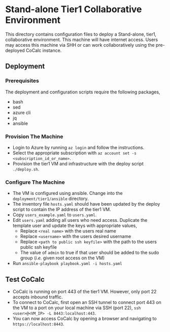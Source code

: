 # Stand-alone Tier1 Collaborative Environment

This directory contains configuration files to deploy a Stand-alone, tier1,
collaborative environment. This machine will have internet access. Users may
access this machine via SHH or can work collaboratively using the pre-deployed
CoCalc instance.

## Deployment

### Prerequisites

The deployment and configuration scripts require the following packages,

- bash
- sed
- azure cli
- jq
- ansible

### Provision The Machine

- Login to Azure by running `az login` and follow the instructions.
- Select the appropriate subscription with `az account set -s
  <subscription_id_or_name>`.
- Provision the tier1 VM and infrastructure with the deploy script
  `./deploy.sh`.

### Configure The Machine

- The VM is configured using ansible. Change into the `deployment/tier1/ansible`
  directory.
- The inventory file `hosts.yaml` should have been updated by the deploy script
  to contain the IP address of the tier1 VM.
- Copy `users_example.yaml` to `users.yaml`.
- Edit `users.yaml` adding all users who need access. Duplicate the template
  user and update the keys with appropriate values,
  - Replace `<real name>` with the users real name
  - Replace `<username>` with the users desired username
  - Replace `<path to public ssh keyfile>` with the path to the users public ssh keyfile
  - The value of `admin` to true if that user should be added to the sudo group
    (_i.e._ given root access on the VM)
- Run `ansible-playbook playbook.yaml -i hosts.yaml`

## Test CoCalc

- CoCalc is running on port 443 of the tier1 VM. However, only port 22 accepts
  inbound traffic.
- To connect to CoCalc, first open an SSH tunnel to connect port 443 on the VM
  to a port on your local machine via SSH (port 22), `ssh <user>@<VM_IP> -L
  8443:localhost:443`.
- You can now access CoCalc by opening a browser and navigating to
  `https://localhost:8443`.
